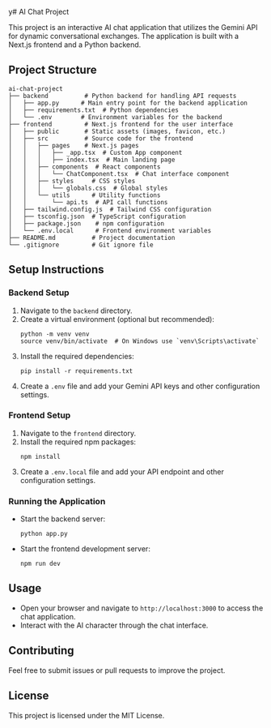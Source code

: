 y# AI Chat Project

This project is an interactive AI chat application that utilizes the Gemini API for dynamic conversational exchanges. The application is built with a Next.js frontend and a Python backend.

## Project Structure

```
ai-chat-project
├── backend          # Python backend for handling API requests
│   ├── app.py      # Main entry point for the backend application
│   ├── requirements.txt  # Python dependencies
│   └── .env        # Environment variables for the backend
├── frontend         # Next.js frontend for the user interface
│   ├── public       # Static assets (images, favicon, etc.)
│   ├── src          # Source code for the frontend
│   │   ├── pages    # Next.js pages
│   │   │   ├── _app.tsx  # Custom App component
│   │   │   ├── index.tsx  # Main landing page
│   │   ├── components  # React components
│   │   │   └── ChatComponent.tsx  # Chat interface component
│   │   ├── styles     # CSS styles
│   │   │   └── globals.css  # Global styles
│   │   └── utils      # Utility functions
│   │       └── api.ts  # API call functions
│   ├── tailwind.config.js  # Tailwind CSS configuration
│   ├── tsconfig.json  # TypeScript configuration
│   ├── package.json    # npm configuration
│   └── .env.local      # Frontend environment variables
├── README.md          # Project documentation
└── .gitignore         # Git ignore file
```

## Setup Instructions

### Backend Setup

1. Navigate to the `backend` directory.
2. Create a virtual environment (optional but recommended):
   ```
   python -m venv venv
   source venv/bin/activate  # On Windows use `venv\Scripts\activate`
   ```
3. Install the required dependencies:
   ```
   pip install -r requirements.txt
   ```
4. Create a `.env` file and add your Gemini API keys and other configuration settings.

### Frontend Setup

1. Navigate to the `frontend` directory.
2. Install the required npm packages:
   ```
   npm install
   ```
3. Create a `.env.local` file and add your API endpoint and other configuration settings.

### Running the Application

- Start the backend server:
  ```
  python app.py
  ```
- Start the frontend development server:
  ```
  npm run dev
  ```

## Usage

- Open your browser and navigate to `http://localhost:3000` to access the chat application.
- Interact with the AI character through the chat interface.

## Contributing

Feel free to submit issues or pull requests to improve the project. 

## License

This project is licensed under the MIT License.